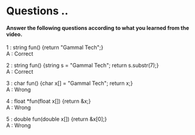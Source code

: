 # Questions ..

#### Answer the following questions according to what you learned from the video.

1 : string fun() {return "Gammal Tech";}  
A : Correct

2 : string fun() {string s = "Gammal Tech"; return s.substr(7);}  
A : Correct

3 : char fun() {char x[] = "Gammal Tech"; return x;}  
A : Wrong

4 : float *fun(float x[]) {return &x;}  
A : Wrong

5 : double fun(double x[]) {return &x[0];}  
A : Wrong

